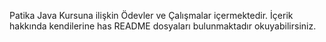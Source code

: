 Patika Java Kursuna ilişkin Ödevler ve Çalışmalar içermektedir.
İçerik hakkında kendilerine has README dosyaları bulunmaktadır okuyabilirsiniz.
